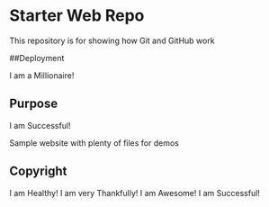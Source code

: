 # Starter Web Repo

This repository is for showing how Git and GitHub work

##Deployment

I am a Millionaire!

## Purpose

I am Successful!

Sample website with plenty of files for demos

## Copyright

I am Healthy!
I am very Thankfully!
I am Awesome!
I am Successful!